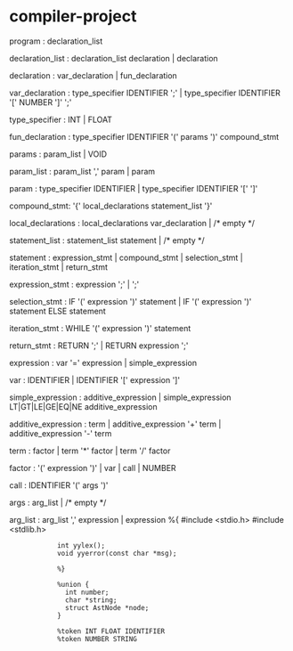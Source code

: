 # compiler-project
program      : declaration_list

declaration_list
            : declaration_list declaration
            | declaration

declaration  : var_declaration
            | fun_declaration

var_declaration
            : type_specifier IDENTIFIER ';'
            | type_specifier IDENTIFIER '[' NUMBER ']' ';'

type_specifier
            : INT
            | FLOAT

fun_declaration
            : type_specifier IDENTIFIER '(' params ')' compound_stmt

params       : param_list
            | VOID

param_list   : param_list ',' param
            | param

param        : type_specifier IDENTIFIER
            | type_specifier IDENTIFIER '[' ']'

compound_stmt: '{' local_declarations statement_list '}'

local_declarations
            : local_declarations var_declaration
            | /* empty */

statement_list
            : statement_list statement
            | /* empty */

statement    : expression_stmt
            | compound_stmt
            | selection_stmt
            | iteration_stmt
            | return_stmt

expression_stmt
            : expression ';'
            | ';'

selection_stmt
            : IF '(' expression ')' statement
            | IF '(' expression ')' statement ELSE statement

iteration_stmt
            : WHILE '(' expression ')' statement

return_stmt  : RETURN ';'
            | RETURN expression ';'

expression   : var '=' expression
            | simple_expression

var          : IDENTIFIER
            | IDENTIFIER '[' expression ']'

simple_expression
            : additive_expression
            | simple_expression LT|GT|LE|GE|EQ|NE additive_expression

additive_expression
            : term
            | additive_expression '+' term
            | additive_expression '-' term

term         : factor
            | term '*' factor
            | term '/' factor

factor       : '(' expression ')'
            | var
            | call
            | NUMBER

call         : IDENTIFIER '(' args ')'

args         : arg_list
            | /* empty */

arg_list     : arg_list ',' expression
            | expression
            %{
                #include <stdio.h>
                #include <stdlib.h>
                
                int yylex();
                void yyerror(const char *msg);
                
                %}
                
                %union {
                  int number;
                  char *string;
                  struct AstNode *node;
                }
                
                %token INT FLOAT IDENTIFIER
                %token NUMBER STRING

